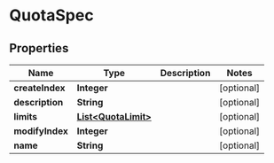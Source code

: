 

# QuotaSpec


## Properties

| Name | Type | Description | Notes |
|------------ | ------------- | ------------- | -------------|
|**createIndex** | **Integer** |  |  [optional] |
|**description** | **String** |  |  [optional] |
|**limits** | [**List&lt;QuotaLimit&gt;**](QuotaLimit.md) |  |  [optional] |
|**modifyIndex** | **Integer** |  |  [optional] |
|**name** | **String** |  |  [optional] |



